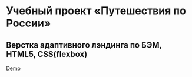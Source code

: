 # Учебный проект «Путешествия по России»
## Верстка адаптивного лэндинга по БЭМ, HTML5, CSS(flexbox)
[Demo](https://github.com/taxbit/project_travel)
